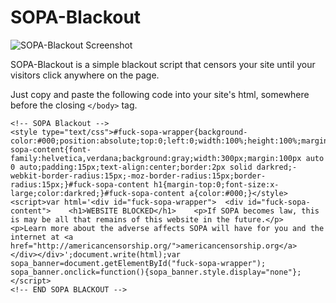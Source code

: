 SOPA-Blackout
=============

![SOPA-Blackout Screenshot](http://i.imgur.com/wNrFh.png "SOPA-Blackout Screenshot")

SOPA-Blackout is a simple blackout script that censors your site until your visitors click anywhere on the page.

Just copy and paste the following code into your site's html, somewhere before the closing `</body>` tag.

    <!-- SOPA Blackout -->
    <style type="text/css">#fuck-sopa-wrapper{background-color:#000;position:absolute;top:0;left:0;width:100%;height:100%;margin:0;padding:0;}#fuck-sopa-content{font-family:helvetica,verdana;background:gray;width:300px;margin:100px auto 0 auto;padding:15px;text-align:center;border:2px solid darkred;-webkit-border-radius:15px;-moz-border-radius:15px;border-radius:15px;}#fuck-sopa-content h1{margin-top:0;font-size:x-large;color:darkred;}#fuck-sopa-content a{color:#000;}</style><script>var html='<div id="fuck-sopa-wrapper">  <div id="fuck-sopa-content">    <h1>WEBSITE BLOCKED</h1>    <p>If SOPA becomes law, this is may be all that remains of this website in the future.</p>    <p>Learn more about the adverse affects SOPA will have for you and the internet at <a href="http://americancensorship.org/">americancensorship.org</a>  </div></div>';document.write(html);var sopa_banner=document.getElementById("fuck-sopa-wrapper");
    sopa_banner.onclick=function(){sopa_banner.style.display="none"};</script>
    <!-- END SOPA BLACKOUT -->